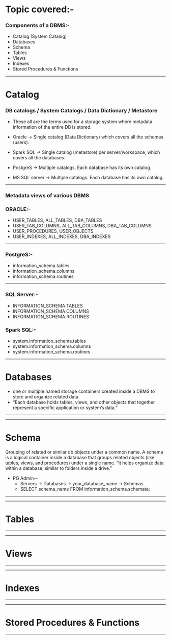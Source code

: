 
# Topic covered:-

### Components of a DBMS:-
- Catalog (System Catalog)
- Databases
- Schema
- Tables 
- Views
- Indexes
- Stored Procedures & Functions
-------------------------------------------------------------------------------------------------


# Catalog
### DB catalogs / System Catalogs / Data Dictionary / Metastore 

* These all are the terms used for a storage system where metadata information of the entire DB is stored. 

- Oracle → Single catalog (Data Dictionary) which covers all the schemas (users). 

- Spark SQL → Single catalog (metastore) per server/workspace, which covers all the databases.

- PostgreS → Multiple catalogs. Each database has its own catalog. 

- MS SQL server → Multiple catalogs. Each database has its own catalog. 

------------------------------------------------------

### Metadata views of various DBMS

### ORACLE:-
- USER_TABLES, ALL_TABLES, DBA_TABLES
- USER_TAB_COLUMNS, ALL_TAB_COLUMNS, DBA_TAB_COLUMNS
- USER_PROCEDURES, USER_OBJECTS
- USER_INDEXES, ALL_INDEXES, DBA_INDEXES
------------------------------------------------------
 
### PostgreS:-
- information_schema.tables
- information_schema.columns
- information_schema.routines
------------------------------------------------------

### SQL Server:-
- INFORMATION_SCHEMA.TABLES
- INFORMATION_SCHEMA.COLUMNS
- INFORMATION_SCHEMA.ROUTINES
 
### Spark SQL:-
- system.information_schema.tables
- system.information_schema.columns
- system.information_schema.routines


-------------------------------------------------------------------------------------------------
# Databases
- one or multiple named storage containers created inside a DBMS to store and organize related data.
- “Each database holds tables, views, and other objects that together represent a specific application or system’s data.”

-------------------------------------------------------------------------------------------------


-------------------------------------------------------------------------------------------------
# Schema
Grouping of related or similar db objects under a common name. 
A schema is a logical container inside a database that groups related objects 
(like tables, views, and procedures) under a single name.
“It helps organize data within a database, similar to folders inside a drive.”

- PG Admin--
	- Servers → Databases → your_database_name → Schemas
	- SELECT schema_name FROM information_schema.schemata;

-------------------------------------------------------------------------------------------------



-------------------------------------------------------------------------------------------------
# Tables
-------------------------------------------------------------------------------------------------



-------------------------------------------------------------------------------------------------
# Views
-------------------------------------------------------------------------------------------------



-------------------------------------------------------------------------------------------------
# Indexes
-------------------------------------------------------------------------------------------------



-------------------------------------------------------------------------------------------------
# Stored Procedures & Functions
-------------------------------------------------------------------------------------------------

